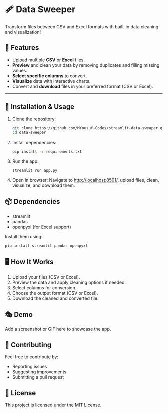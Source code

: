 # 🩹 Data Sweeper

Transform files between CSV and Excel formats with built-in data cleaning and visualization!

## 🚀 Features
- Upload multiple **CSV** or **Excel** files.
- **Preview** and clean your data by removing duplicates and filling missing values.
- **Select specific columns** to convert.
- **Visualize** data with interactive charts.
- Convert and **download** files in your preferred format (CSV or Excel).

---

## 👅 Installation & Usage

1. Clone the repository:
    ```sh
    git clone https://github.com/MYousuf-Codes/streamlit-data-sweaper.git
    cd data-sweeper
    ```

2. Install dependencies:
    ```sh
    pip install -r requirements.txt
    ```

3. Run the app:
    ```sh
    streamlit run app.py
    ```

4. Open in browser:
    Navigate to [http://localhost:8501/](http://localhost:8501/), upload files, clean, visualize, and download them.

## 📦 Dependencies
- streamlit
- pandas
- openpyxl (for Excel support)

Install them using:
```sh
pip install streamlit pandas openpyxl
```

## 🖥️ How It Works
1. Upload your files (CSV or Excel).
2. Preview the data and apply cleaning options if needed.
3. Select columns for conversion.
4. Choose the output format (CSV or Excel).
5. Download the cleaned and converted file.

## 🎭 Demo
Add a screenshot or GIF here to showcase the app.

## 🤝 Contributing
Feel free to contribute by:
- Reporting issues
- Suggesting improvements
- Submitting a pull request

## 🏅 License
This project is licensed under the MIT License.
